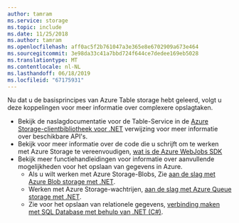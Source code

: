 ```yaml
---
author: tamram
ms.service: storage
ms.topic: include
ms.date: 11/25/2018
ms.author: tamram
ms.openlocfilehash: aff0ac5f2b761047a3e365e8e6702909a673e464
ms.sourcegitcommit: 3e98da33c41a7bbd724f644ce7dedee169eb5028
ms.translationtype: MT
ms.contentlocale: nl-NL
ms.lasthandoff: 06/18/2019
ms.locfileid: "67175931"
---
```

Nu dat u de basisprincipes van Azure Table storage hebt geleerd, volgt u deze koppelingen voor meer informatie over complexere opslagtaken.

* Bekijk de naslagdocumentatie voor de Table-Service in de [Azure Storage-clientbibliotheek voor .NET](https://go.microsoft.com/fwlink/?LinkID=390731) verwijzing voor meer informatie over beschikbare API's.
* Bekijk voor meer informatie over de code die u schrijft om te werken met Azure Storage te vereenvoudigen, [wat is de Azure WebJobs SDK](https://github.com/Azure/azure-webjobs-sdk/wiki)
* Bekijk meer functiehandleidingen voor informatie over aanvullende mogelijkheden voor het opslaan van gegevens in Azure.
  * Als u wilt werken met Azure Storage-Blobs, Zie [aan de slag met Azure Blob storage met .NET](../articles/storage/blobs/storage-dotnet-how-to-use-blobs.md).
  * Werken met Azure Storage-wachtrijen, [aan de slag met Azure Queue storage met .NET](../articles/storage/queues/storage-dotnet-how-to-use-queues.md).
  * Zie voor het opslaan van relationele gegevens, [verbinding maken met SQL Database met behulp van .NET (C#)](../articles/sql-database/sql-database-develop-dotnet-simple.md).

